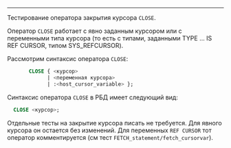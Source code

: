 --------------------------------

Тестирование оператора закрытия курсора `CLOSE`.

Оператор `CLOSE` работает с явно заданным курсором или с переменными типа курсора (то есть с типами, заданными TYPE ... IS REF CURSOR, типом SYS_REFCURSOR). 

Рассмотрим синтаксис оператора `CLOSE`:

```sql
       CLOSE { <курсор>
             | <переменная курсора>
             | :<host_cursor_variable> };
```

Синтаксис оператора `CLOSE` в РБД имеет следующий вид:


```sql
  CLOSE <курсор>;
```

Отдельные тесты на закрытие курсора писать не требуется. Для явного курсора он остается без изменений. Для переменных `REF CURSOR` тот оператор комментируется (см тест `FETCH_statement/fetch_cursorvar`).